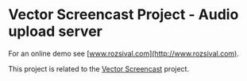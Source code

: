 Vector Screencast Project - Audio upload server
===============================================

For an online demo see [www.rozsival.com](http://www.rozsival.com).

This project is related to the [Vector Screencast](https://www.github.com/simonrozsival/vector-screencast) project.